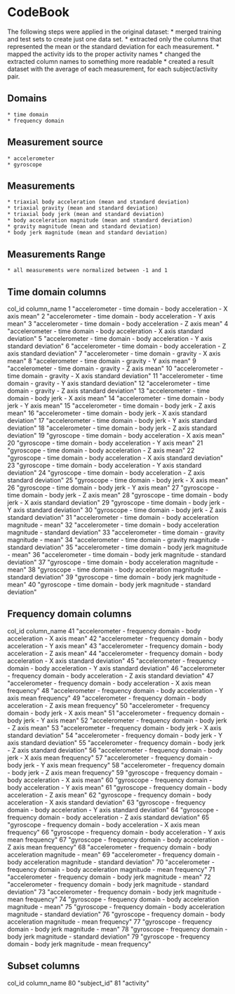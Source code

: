 CodeBook
========

The following steps were applied in the original dataset:
	* merged training and test sets to create just one data set.
	* extracted only the columns that represented the mean or the standard deviation for each measurement.
	* mapped the activity ids to the proper activity names
	* changed the extracted column names to something more readable
	* created a result dataset with the average of each measurement, for each subject/activity pair.

Domains
-------
	* time domain
	* frequency domain

Measurement source
------------------
	* accelerometer
	* gyroscope

Measurements
------------
	* triaxial body acceleration (mean and standard deviation)
	* triaxial gravity (mean and standard deviation)
	* triaxial body jerk (mean and standard deviation)
	* body acceleration magnitude (mean and standard deviation)
	* gravity magnitude (mean and standard deviation)
	* body jerk magnitude (mean and standard deviation)

Measurements Range
------------------
	* all measurements were normalized between -1 and 1

Time domain columns
-------------------
col_id	column_name
	1	"accelerometer - time domain - body acceleration - X axis mean"
	2	"accelerometer - time domain - body acceleration - Y axis mean"
	3	"accelerometer - time domain - body acceleration - Z axis mean"
	4	"accelerometer - time domain - body acceleration - X axis standard deviation"
	5	"accelerometer - time domain - body acceleration - Y axis standard deviation"
	6	"accelerometer - time domain - body acceleration - Z axis standard deviation"
	7	"accelerometer - time domain -  gravity - X axis mean"
	8	"accelerometer - time domain -  gravity - Y axis mean"
	9	"accelerometer - time domain -  gravity - Z axis mean"
	10	"accelerometer - time domain -  gravity - X axis standard deviation"
	11	"accelerometer - time domain -  gravity - Y axis standard deviation"
	12	"accelerometer - time domain -  gravity - Z axis standard deviation"
	13	"accelerometer - time domain -  body jerk - X axis mean"
	14	"accelerometer - time domain -  body jerk - Y axis mean"
	15	"accelerometer - time domain -  body jerk - Z axis mean"
	16	"accelerometer - time domain -  body jerk - X axis standard deviation"
	17	"accelerometer - time domain -  body jerk - Y axis standard deviation"
	18	"accelerometer - time domain -  body jerk - Z axis standard deviation"
	19	"gyroscope - time domain - body acceleration - X axis mean"
	20	"gyroscope - time domain - body acceleration - Y axis mean"
	21	"gyroscope - time domain - body acceleration - Z axis mean"
	22	"gyroscope - time domain - body acceleration - X axis standard deviation"
	23	"gyroscope - time domain - body acceleration - Y axis standard deviation"
	24	"gyroscope - time domain - body acceleration - Z axis standard deviation"
	25	"gyroscope - time domain -  body jerk - X axis mean"
	26	"gyroscope - time domain -  body jerk - Y axis mean"
	27	"gyroscope - time domain -  body jerk - Z axis mean"
	28	"gyroscope - time domain -  body jerk - X axis standard deviation"
	29	"gyroscope - time domain -  body jerk - Y axis standard deviation"
	30	"gyroscope - time domain -  body jerk - Z axis standard deviation"
	31	"accelerometer - time domain -  body acceleration magnitude - mean"
	32	"accelerometer - time domain -  body acceleration magnitude - standard deviation"
	33	"accelerometer - time domain -  gravity magnitude - mean"
	34	"accelerometer - time domain -  gravity magnitude - standard deviation"
	35	"accelerometer - time domain -  body jerk magnitude - mean"
	36	"accelerometer - time domain -  body jerk magnitude - standard deviation"
	37	"gyroscope - time domain -  body acceleration magnitude - mean"
	38	"gyroscope - time domain -  body acceleration magnitude - standard deviation"
	39	"gyroscope - time domain -  body jerk magnitude - mean"
	40	"gyroscope - time domain -  body jerk magnitude - standard deviation"

Frequency domain columns
------------------------
col_id	column_name
	41	"accelerometer - frequency domain - body acceleration - X axis mean"
	42	"accelerometer - frequency domain - body acceleration - Y axis mean"
	43	"accelerometer - frequency domain - body acceleration - Z axis mean"
	44	"accelerometer - frequency domain - body acceleration - X axis standard deviation"
	45	"accelerometer - frequency domain - body acceleration - Y axis standard deviation"
	46	"accelerometer - frequency domain - body acceleration - Z axis standard deviation"
	47	"accelerometer - frequency domain - body acceleration -  X axis mean frequency"
	48	"accelerometer - frequency domain - body acceleration -  Y axis mean frequency"
	49	"accelerometer - frequency domain - body acceleration -  Z axis mean frequency"
	50	"accelerometer - frequency domain -  body jerk - X axis mean"
	51	"accelerometer - frequency domain -  body jerk - Y axis mean"
	52	"accelerometer - frequency domain -  body jerk - Z axis mean"
	53	"accelerometer - frequency domain -  body jerk - X axis standard deviation"
	54	"accelerometer - frequency domain -  body jerk - Y axis standard deviation"
	55	"accelerometer - frequency domain -  body jerk - Z axis standard deviation"
	56	"accelerometer - frequency domain -  body jerk -  X axis mean frequency"
	57	"accelerometer - frequency domain -  body jerk -  Y axis mean frequency"
	58	"accelerometer - frequency domain -  body jerk -  Z axis mean frequency"
	59	"gyroscope - frequency domain - body acceleration - X axis mean"
	60	"gyroscope - frequency domain - body acceleration - Y axis mean"
	61	"gyroscope - frequency domain - body acceleration - Z axis mean"
	62	"gyroscope - frequency domain - body acceleration - X axis standard deviation"
	63	"gyroscope - frequency domain - body acceleration - Y axis standard deviation"
	64	"gyroscope - frequency domain - body acceleration - Z axis standard deviation"
	65	"gyroscope - frequency domain - body acceleration -  X axis mean frequency"
	66	"gyroscope - frequency domain - body acceleration -  Y axis mean frequency"
	67	"gyroscope - frequency domain - body acceleration -  Z axis mean frequency"
	68	"accelerometer - frequency domain -  body acceleration magnitude - mean"
	69	"accelerometer - frequency domain -  body acceleration magnitude - standard deviation"
	70	"accelerometer - frequency domain -  body acceleration magnitude - mean frequency"
	71	"accelerometer - frequency domain -  body jerk magnitude - mean"
	72	"accelerometer - frequency domain -  body jerk magnitude - standard deviation"
	73	"accelerometer - frequency domain -  body jerk magnitude - mean frequency"
	74	"gyroscope - frequency domain -  body acceleration magnitude - mean"
	75	"gyroscope - frequency domain -  body acceleration magnitude - standard deviation"
	76	"gyroscope - frequency domain -  body acceleration magnitude - mean frequency"
	77	"gyroscope - frequency domain -  body jerk magnitude - mean"
	78	"gyroscope - frequency domain -  body jerk magnitude - standard deviation"
	79	"gyroscope - frequency domain -  body jerk magnitude - mean frequency"

Subset columns
--------------
col_id	column_name
	80	"subject_id"
	81	"activity"